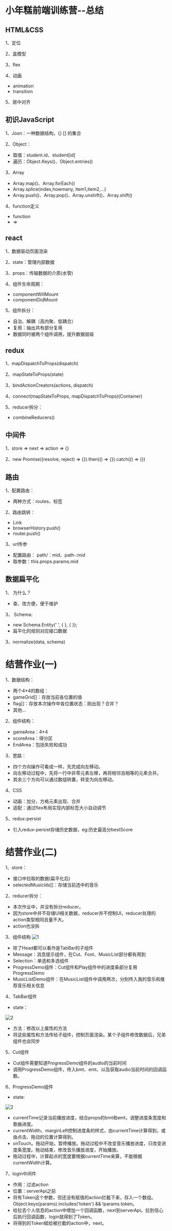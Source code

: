 # 小年糕前端训练营--总结

## HTML&CSS
1、定位

2、盒模型

3、flex

4、动画
* animation
* transition

5、居中对齐

## 初识JavaScript
1、Josn：一种数据结构，{} [] 的集合

2、Object：

* 取值：student.id、student[id]
* 遍历：Object.Keys()、Object.entries()

3、Array
* Array.map()、Array.forEach()
* Array.splice(index,howmany, item1,item2,…)
* Array.push()、Array.pop()、Array.unshift()、Array.shift()

4、function定义
* function
* =>

## react

1、数据驱动页面渲染

2、state：管理内部数据

3、props：传输数据的介质(水管)

4、组件生命周期：
* componentWillMount
* componentDidMount

5、组件拆分：
* 自治、解耦（高内聚、低耦合）
* 复用：抽出共有部分复用
* 数据同时被两个组件调用，提升数据层级

## redux

1、mapDispatchToProps(dispatch)

2、mapStateToProps(state)

3、bindActionCreators(actions, dispatch)

4、connect(mapStateToProps, mapDispatchToProps)(Container)

5、reducer拆分：
* combineReducers()

## 中间件

1、store => next => action => {}

2、new Promise((resolve, reject) => {}).then(() => {}).catch(() => {})

## 路由
1、配置路由：
* 两种方式：routes、标签

2、路由跳转：
* Link
* browserHistory.push()
* router.push()

3、url传参
* 配置路由： path/：mid、path-:mid
* 取参数：this.props.params.mid

## 数据扁平化

1、 为什么？ 

* 查、改方便，便于维护

3、 Schema:
* new Schema.Entity(' ', { }, { });
* 扁平化的规则对应接口数据

3、normalize(data, schema)


# 结营作业(一)

1、数据结构：
* 两个4*4的数组：
* gameGrid[]：存放当前各位置的值
* flag[]：存放本次操作中各位置状态：刚出现？合并？
* 其他...

2、组件结构：
* gameArea：4*4
* scoreArea：得分区
* EndArea：包括失败和成功

3、思路：
* 四个方向操作可看成一样，先完成向左移动。
* 向左移动过程中，先将一行中非零元素左移，再将相邻且相等的元素合并。
* 其余三个方向可以通过数组转置，转变为向左移动。

4、CSS
* 动画：加分，方格元素出现、合并
* 适配：通过flex布局实现内部标签大小自动调节

5、redux-persist
* 引入redux-persist存储历史数据，eg:历史最高分bestScore


# 结营作业(二)

1、store：
* 接口中拉取的数据(扁平化后)
* selectedMusicIds[]：存储当前选中的音乐

2、reducer拆分：
* 本次作业中，并没有拆分reducer。
* 因为store中并不存储UI相关数据，reducer并不控制UI，reducer处理的action类型相同且量不大。
* action也没拆

3、组件结构
![1](./helpImg/Music.png)
* 除了Head都可以看作是TabBar的子组件
* Message：消息提示组件，在Cut、Foot、MusicList部分都有用到
* Selection：单选和多选组件
* ProgressDemo组件：Cut组件和Play组件中的进度条部分复用ProgressDemo
* MusicListDemo组件：在MusicList组件中调用两次，分别传入我的音乐和推荐音乐相关信息

4、TabBar组件
* state：

![2](./helpImg/TabBarState.png)
* 方法：修改以上属性的方法
* 将这些属性和方法传给子组件，控制页面渲染。某个子组件修改数据后，兄弟组件也会同步

5、Cut组件
* Cut组件需要知道ProgressDemo组件的audio的当前时间
* 调用ProgressDemo组件，传入bmt、emt、以及获取audio当前时间的回调函数。

6、ProgressDemo组件
* state:

![2](./helpImg/ProgressDemoState.png)
* currentTime记录当前播放进度，结合props的bmt和emt，调整进度条宽度和歌曲进度。
* currentWidth、marginLeft控制进度条的样式，由currentTime计算得到，或由点击、拖动的位置计算得到。
* onTouch。拖动开始，暂停播放。拖动过程中不改变音乐播放进度，只改变进度条宽度。拖动结束，修改音乐播放进度，开始播放。
* 拖动过程中，计算起点的宽度要根据currentTime来算，不能根据currentWidth计算。

7、login中间件
* 作用：过滤action
* 位置：serverApi之前
* 将有Token这个参数，但还没有赋值的action拦截下来，存入一个数组。Object.keys(params).includes('token') && !params.token。
* 给拉去个人信息的action中增加一个回调函数，next到serverApi。拉到信心后执行回调函数，login就得到了Token。
* 将得到的Token赋给被拦截的action中，next。

